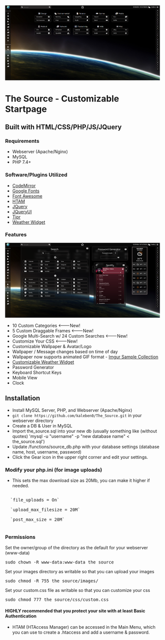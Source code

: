 ![SS1](/screenshots/capture-main.png)

# The Source - Customizable Startpage

## Built with HTML/CSS/PHP/JS/JQuery

### Requirements

- Webserver (Apache/Nginx)
- MySQL
- PHP 7.4+

### Software/Plugins Utilized

- [CodeMirror](https://codemirror.net/)
- [Google Fonts](https://fonts.google.com/)
- [Font Awesome](https://fontawesome.com/)
- [HTAM](https://github.com/Maxelweb/HTAM)
- [JQuery](https://jquery.com/)
- [JQueryUI](https://jqueryui.com/)
- [Tipr](https://github.com/lt1946/Tipr)
- [Weather Widget](https://weatherwidget.io/)

### Features

![SS2](/screenshots/capture-search.png)

- 10 Custom Categories <---New!
- 5 Custom Draggable Frames <---New!
- Google Multi-Search w/ 24 Custom Searches <---New!
- Customize Your CSS <---New!
- Customizable Wallpaper & Avatar/Logo
- Wallpaper / Message changes based on time of day
- Wallpaper now supports animated GIF format - [Imgur Sample Collection](https://imgur.com/a/A14dP6h)
- [Customizable Weather Widget](https://weatherwidget.io/)
- Password Generator
- Keyboard Shortcut Keys
- Mobile View
- Clock

## Installation

- Install MySQL Server, PHP, and Webserver (Apache/Nginx)
- `git clone https://github.com/kaleben0/The_Source.git` in your webserver directory
- Create a DB & User in MySQL
- Import the_source.sql into your new db (usually something like (without quotes) 'mysql -u "username" -p "new database name" < the_source.sql')
- Update /functions/source_db.php with your database settings (database name, host, username, password)
- Click the Gear icon in the upper right corner and edit your settings.

### Modify your php.ini (for image uploads)

- This sets the max download size as 20Mb, you can make it higher if needed.

<pre><span>
  `file_uploads = On`<br>
  `upload_max_filesize = 20M`<br>
  `post_max_size = 20M`<br>
</span></pre>

### Permissions

Set the owner/group of the directory as the default for your webserver (www-data)

  <pre><span>sudo chown -R www-data:www-data the_source</span></pre>

Set your images directory as writable so that you can upload your images

  <pre><span>sudo chmod -R 755 the_source/images/</span></pre>

Set your custom.css file as writable so that you can customize your css

  <pre><span>sudo chmod 777 the_source/css/custom.css</span></pre>

#### HIGHLY recommended that you protect your site with at least Basic Authentication
- HTAM (HTAccess Manager) can be accessed in the Main Menu, which you can use to
 create a .htaccess and add a username & password.
